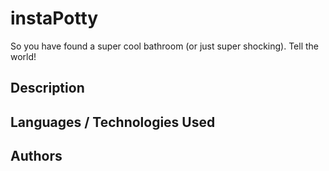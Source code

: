 # instaPotty
So you have found a super cool bathroom (or just super shocking). Tell the world!

## Description

## Languages / Technologies Used

## Authors



